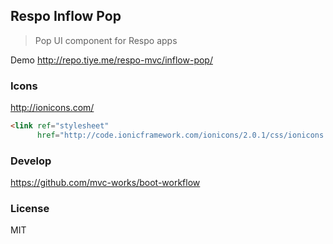 
Respo Inflow Pop
----

> Pop UI component for Respo apps

Demo http://repo.tiye.me/respo-mvc/inflow-pop/

### Icons

http://ionicons.com/

```html
<link ref="stylesheet"
      href="http://code.ionicframework.com/ionicons/2.0.1/css/ionicons.min.css"/>
```

### Develop

https://github.com/mvc-works/boot-workflow

### License

MIT
